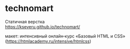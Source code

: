 # technomart
Статичная верстка<br>
https://kseveru.github.io/technomart/

макет: интенсивный онлайн‑курс «Базовый HTML и CSS» (https://htmlacademy.ru/intensive/htmlcss)
